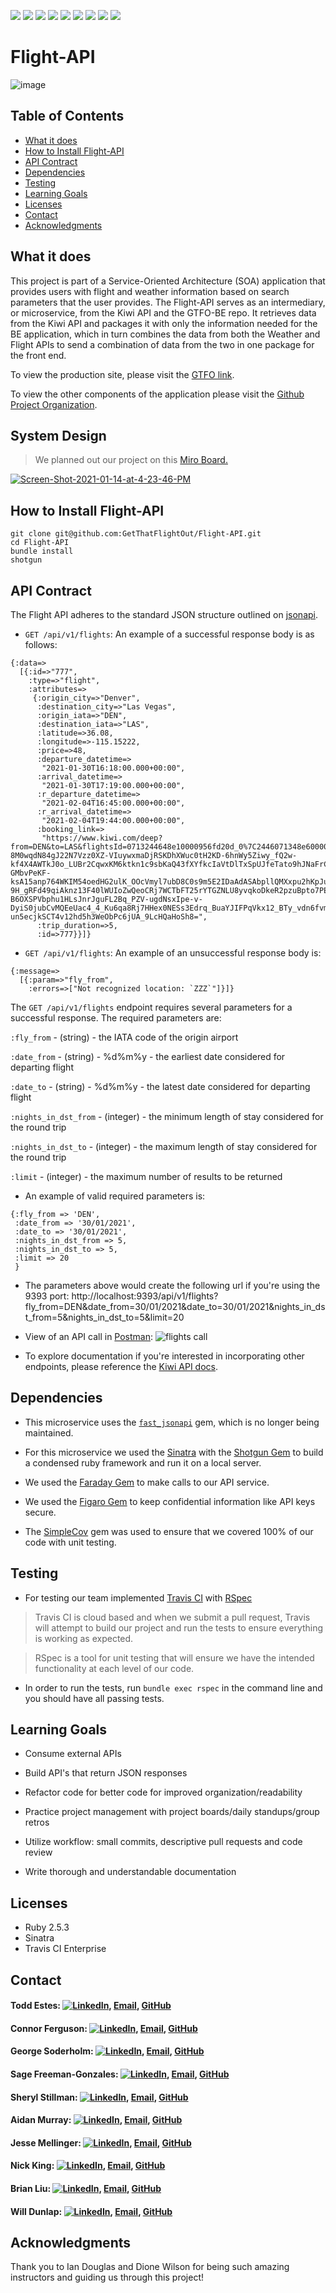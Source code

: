 <!-- Shields -->
![](https://img.shields.io/badge/Rails-5.2.4-informational?style=flat&logo=<LOGO_NAME>&logoColor=white&color=2bbc8a)
![](https://img.shields.io/badge/Ruby-2.5.3-orange) 
![](https://img.shields.io/gem/v/sinatra)
![](https://img.shields.io/gem/v/fast_jsonapi)
![](https://img.shields.io/travis/com/GetThatFlightOut/Flight-API)
![](https://img.shields.io/github/contributors/GetThatFlightOut/GTFO-FE)
![](https://img.shields.io/badge/GetThatFlightOut-Flight--API-yellow)
![](https://github.com/GetThatFlightOut/Weather-API/stargazers)
![](https://img.shields.io/github/issues/GetThatFlightOut/Flight-API)

# Flight-API
![image](https://user-images.githubusercontent.com/68172332/104384272-6d70f100-54ee-11eb-94ba-287258e83de7.png)

## Table of Contents
  - [What it does](#what-it-does)
  - [How to Install Flight-API](#how-to-install-flight-api)
  - [API Contract](#api-contract)
  - [Dependencies](#dependencies)
  - [Testing](#testing)
  - [Learning Goals](#learning-goals)
  - [Licenses](#licenses)
  - [Contact](#contact)
  - [Acknowledgments](#acknowledgments)

## What it does

This project is part of a Service-Oriented Architecture (SOA) application that provides users with flight and weather information based on search parameters that the user provides. The Flight-API serves as an intermediary, or microservice, from the Kiwi API and the GTFO-BE repo. It retrieves data from the Kiwi API and packages it with only the information needed for the BE application, which in turn combines the data from both the Weather and Flight APIs to send a combination of data from the two in one package for the front end.

To view the production site, please visit the [GTFO link](https://gtfo-fe.herokuapp.com/).

To view the other components of the application please visit the [Github Project Organization](https://github.com/GetThatFlightOut).

## System Design

> We planned out our project on this [Miro Board.](https://miro.com/app/board/o9J_lZk4cS8=/)

<a href="https://ibb.co/tp5msx8"><img src="https://i.ibb.co/r2J76c4/Screen-Shot-2021-01-14-at-4-23-46-PM.png" alt="Screen-Shot-2021-01-14-at-4-23-46-PM" border="0"></a>

## How to Install Flight-API

```
git clone git@github.com:GetThatFlightOut/Flight-API.git
cd Flight-API
bundle install
shotgun
```

## API Contract

The Flight API adheres to the standard JSON structure outlined on [jsonapi](#jsonapi.org).

- `GET /api/v1/flights`: An example of a successful response body is as follows:
```
{:data=>
  [{:id=>"777",
    :type=>"flight",
    :attributes=>
     {:origin_city=>"Denver",
      :destination_city=>"Las Vegas",
      :origin_iata=>"DEN",
      :destination_iata=>"LAS",
      :latitude=>36.08,
      :longitude=>-115.15222,
      :price=>48,
      :departure_datetime=>
       "2021-01-30T16:18:00.000+00:00",
      :arrival_datetime=>
       "2021-01-30T17:19:00.000+00:00",
      :r_departure_datetime=>
       "2021-02-04T16:45:00.000+00:00",
      :r_arrival_datetime=>
       "2021-02-04T19:44:00.000+00:00",
      :booking_link=>
       "https://www.kiwi.com/deep?from=DEN&to=LAS&flightsId=0713244648e10000956fd20d_0%7C2446071348e60000bdad426d_0&price=40&passengers=1&affilid=picky&lang=en&currency=USD&booking_token=Bl1eEOekQmiUSdJPDhd8KsZsKxLkK2NMij2qwscBpXxiy-8M0wqdN84gJ22N7Vzz0XZ-VIuywxmaDjRSKDhXWuc0tH2KD-6hnWy5Ziwy_fQ2w-kf4X4AWTkJ0o_LUBr2CqwxKM6ktkn1c9sbKaQ43fXYfkcIaVtDlTxSpUJfeTato9hJNaFrCXFXs-GMbvPeKF-ksA15anp764WKIM54oedHG2ulK_OOcVmyl7ubD8C0s9m5E2IDaAdASAbpllQMXxpu2hKpJudVjCzErDR1hrh0g1fxZ2u3DyfJdJLQq0xuQ68OJj7xxPRXJ2ofAOOTFrRVUkQ7p09BdKNju138PifLQC2YknsSUQQPZuDFSinrqpJVkO8YVapsrDfZ1CxFPM_JhfXT27X16jNvRCjrckvwEKbPT9DRYgb0h4__WwnjcCxAqY3aaOhS-9H_gRFd49qiAknz13F40lWUIoZwQeoCRj7WCTbFT25rYTGZNLU8yvqkoDkeR2pzuBpto7PEGKqcBEDEuMHzt-B6OXSPVbphu1HLsJnrJguFL2Bq_PZV-ugdNsxIpe-v-DyiS0jubCvMQEeUac4_4_Ku6qa8Rj7HHex0NESs3Edrq_BuaYJIFPqVkx12_BTy_vdn6fvmnR-un5ecjkSCT4v12hd5h3WeObPc6jUA_9LcHQaHoSh8=",
      :trip_duration=>5,
      :id=>777}}]}
```
- `GET /api/v1/flights`: An example of an unsuccessful response body is:
```
{:message=>
  [{:param=>"fly_from",
    :errors=>["Not recognized location: `ZZZ`"]}]}
```

The `GET /api/v1/flights` endpoint requires several parameters for a successful response. The required parameters are:

  `:fly_from` - (string) - the IATA code of the origin airport

  `:date_from` - (string) - %d%m%y - the earliest date considered for departing flight

  `:date_to` - (string) - %d%m%y - the latest date considered for departing flight

  `:nights_in_dst_from` - (integer) - the minimum length of stay considered for the round trip

  `:nights_in_dst_to` - (integer) - the maximum length of stay considered for the round trip

  `:limit` - (integer) - the maximum number of results to be returned


- An example of valid required parameters is:
```
{:fly_from => 'DEN',
 :date_from => '30/01/2021',
 :date_to => '30/01/2021',
 :nights_in_dst_from => 5,
 :nights_in_dst_to => 5,
 :limit => 20
 }
```

  * The parameters above would create the following url if you're using the 9393 port: http://localhost:9393/api/v1/flights?fly_from=DEN&date_from=30/01/2021&date_to=30/01/2021&nights_in_dst_from=5&nights_in_dst_to=5&limit=20

* View of an API call in [Postman](https://www.postman.com/):
![flights call](https://user-images.githubusercontent.com/7945439/104520159-e25c2d80-55b7-11eb-9da3-69707d9dccaa.png)

- To explore documentation if you're interested in incorporating other endpoints, please reference the [Kiwi API docs](https://docs.kiwi.com/).

## Dependencies

* This microservice uses the [`fast_jsonapi`](https://github.com/Netflix/fast_jsonapi) gem, which is no longer being maintained.

* For this microservice we used the [Sinatra](https://github.com/sinatra/sinatra) with the [Shotgun Gem](https://github.com/rtomayko/shotgun) to build a condensed ruby framework and run it on a local server.

* We used the [Faraday Gem](https://github.com/lostisland/faraday) to make calls to our API service.

* We used the [Figaro Gem](https://github.com/laserlemon/figaro) to keep confidential information like API keys secure.

* The [SimpleCov](https://github.com/simplecov-ruby/simplecov) gem was used to ensure that we covered 100% of our code with unit testing. 

## Testing

* For testing our team implemented [Travis CI](https://travis-ci.com/) with [RSpec](https://rspec.info/)

> Travis CI is cloud based and when we submit a pull request, Travis will attempt to build our project and run the tests to ensure everything is working as expected.

> RSpec is a tool for unit testing that will ensure we have the intended functionality at each level of our code.

* In order to run the tests, run `bundle exec rspec` in the command line and you should have all passing tests.

## Learning Goals

  * Consume external APIs

  * Build API's that return JSON responses

  * Refactor code for better code for improved organization/readability

  * Practice project management with project boards/daily standups/group retros

  * Utilize workflow: small commits, descriptive pull requests and code review

  * Write thorough and understandable documentation

## Licenses

  * Ruby 2.5.3
  * Sinatra
  * Travis CI Enterprise

## Contact

#### Todd Estes: [![LinkedIn][linkedin-shield]](https://www.linkedin.com/in/toddwestes/), [Email](mailto:elestes@gmail.com), [GitHub](https://github.com/Todd-Estes)
 
#### Connor Ferguson: [![LinkedIn][linkedin-shield]](https://www.linkedin.com/in/connor-p-ferguson/), [Email](mailto:cpfergus1@gmail.com), [GitHub](https://github.com/cpfergus1)
 
#### George Soderholm: [![LinkedIn][linkedin-shield]](https://www.linkedin.com/in/george-soderholm-05776947/), [Email](mailto:georgesoderholm@gmail.com), [GitHub](https://github.com/GeorgieGirl24)
    
#### Sage Freeman-Gonzales: [![LinkedIn][linkedin-shield]](https://www.linkedin.com/in/sagefreemangonzales/), [Email](mailto:sagegonzales15@gmail.com), [GitHub](https://github.com/SageOfCode)
 
#### Sheryl Stillman: [![LinkedIn][linkedin-shield]](https://www.linkedin.com/in/sherylstillman1/), [Email](mailto:sheryl.stillman@gmail.com), [GitHub](https://github.com/stillsheryl)
    
#### Aidan Murray:  [![LinkedIn][linkedin-shield]](http://www.linkedin.com/in/aidan-murray-teknoserval), [Email](mailto:aidanhansm@gmail.com), [GitHub](https://github.com/TeknoServal)
      
#### Jesse Mellinger: [![LinkedIn][linkedin-shield]](https://www.linkedin.com/in/jesse-mellinger/), [Email](mailto:jesse.m.mellinger@gmail.com), [GitHub](https://github.com/JesseMellinger)
        
#### Nick King: [![LinkedIn][linkedin-shield]](https://www.linkedin.com/in/nick-king-3128501ba/), [Email](mailto:nickmaxking@gmail.com), [GitHub](https://github.com/nmking22)
 
#### Brian Liu: [![LinkedIn][linkedin-shield]](https://www.linkedin.com/in/brian-liu-8356287b/), [Email](mailto:brian.b.liu@gmail.com), [GitHub](https://github.com/badgerbreezy)
    
#### Will Dunlap: [![LinkedIn][linkedin-shield]](https://www.linkedin.com/in/willwdunlap/), [Email](mailto:dunlapww@gmail.com), [GitHub](https://github.com/dunlapww)
   
## Acknowledgments

Thank you to Ian Douglas and Dione Wilson for being such amazing instructors and guiding us through this project!

<!-- MARKDOWN LINKS -->
[linkedin-shield]: https://img.shields.io/badge/-LinkedIn-black.svg?style=flat-square&logo=linkedin&colorB=555
